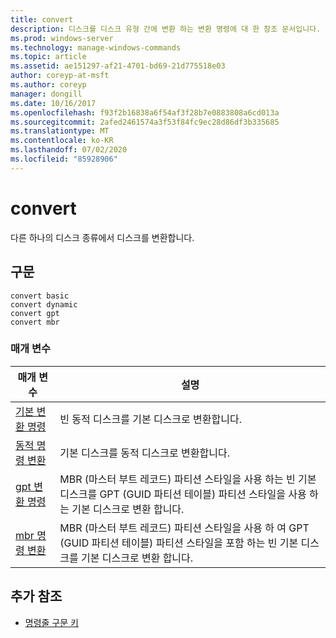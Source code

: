 ```yaml
---
title: convert
description: 디스크를 디스크 유형 간에 변환 하는 변환 명령에 대 한 참조 문서입니다.
ms.prod: windows-server
ms.technology: manage-windows-commands
ms.topic: article
ms.assetid: ae151297-af21-4701-bd69-21d775518e03
author: coreyp-at-msft
ms.author: coreyp
manager: dongill
ms.date: 10/16/2017
ms.openlocfilehash: f93f2b16838a6f54af3f28b7e0883808a6cd013a
ms.sourcegitcommit: 2afed2461574a3f53f84fc9ec28d86df3b335685
ms.translationtype: MT
ms.contentlocale: ko-KR
ms.lasthandoff: 07/02/2020
ms.locfileid: "85928906"
---
```

# <a name="convert"></a>convert

다른 하나의 디스크 종류에서 디스크를 변환합니다.

## <a name="syntax"></a>구문

```
convert basic
convert dynamic
convert gpt
convert mbr
```

### <a name="parameters"></a>매개 변수

| 매개 변수 | 설명 |
| --------- | ----------- |
| [기본 변환 명령](convert-basic.md) | 빈 동적 디스크를 기본 디스크로 변환합니다. |
| [동적 명령 변환](convert-dynamic.md) | 기본 디스크를 동적 디스크로 변환합니다. |
| [gpt 변환 명령](convert-gpt.md) | MBR (마스터 부트 레코드) 파티션 스타일을 사용 하는 빈 기본 디스크를 GPT (GUID 파티션 테이블) 파티션 스타일을 사용 하는 기본 디스크로 변환 합니다. |
| [mbr 명령 변환](convert-mbr.md) | MBR (마스터 부트 레코드) 파티션 스타일을 사용 하 여 GPT (GUID 파티션 테이블) 파티션 스타일을 포함 하는 빈 기본 디스크를 기본 디스크로 변환 합니다. |

## <a name="additional-references"></a>추가 참조

- [명령줄 구문 키](command-line-syntax-key.md)
